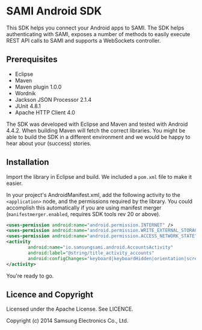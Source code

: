 SAMI Android SDK
================

This SDK helps you connect your Android apps to SAMI. The SDK helps authenticating with SAMI, exposes a number of methods to easily execute REST API calls to SAMI and supports a WebSockets controller. 

Prerequisites
-------------

 * Eclipse 
 * Maven
 * Maven plugin 1.0.0
 * Wordnik
 * Jackson JSON Processor  2.1.4
 * JUnit 4.8.1
 * Apache HTTP Client 4.0

The SDK was developed with Eclipse and Maven and tested with Android 4.4.2. When building Maven will fetch the correct libraries. You might be able to build the SDK in a different environment and we would be happy to hear about your (success) stories.

Installation
---------------------

Import the library in Eclipse and build. We included a `pom.xml` file to make it easier.

In your project's AndroidManifest.xml, add the following activity to the `<application>` node, and the permissions required by the library. You could accomplish this automatically if you are using manifest merger (`manifestmerger.enabled`, requires SDK tools rev 20 or above).

```xml
<uses-permission android:name="android.permission.INTERNET" />
<uses-permission android:name="android.permission.WRITE_EXTERNAL_STORAGE" />
<uses-permission android:name="android.permission.ACCESS_NETWORK_STATE" />
<activity
        android:name="io.samsungsami.android.AccountsActivity"
        android:label="@string/title_activity_accounts"
        android:configChanges="keyboard|keyboardHidden|orientation|screenLayout|uiMode|screenSize|smallestScreenSize">
</activity>
```

You're ready to go.

Licence and Copyright
---------------------

Licensed under the Apache License. See LICENCE.

Copyright (c) 2014 Samsung Electronics Co., Ltd.
